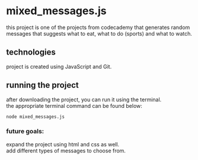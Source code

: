 # mixed_messages.js

this project is one of the projects from codecademy that generates random messages that suggests what to eat, what to do (sports) and what to watch.

## technologies

project is created using JavaScript and Git.

## running the project

after downloading the project, you can run it using the terminal. \
the appropriate terminal command can be found below:

```console
node mixed_messages.js

```

### future goals:

expand the project using html and css as well. \
add different types of messages to choose from.
